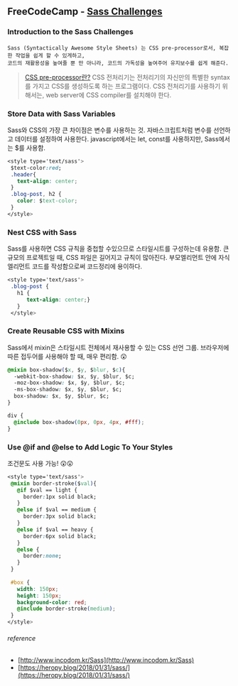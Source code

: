 ## FreeCodeCamp - [Sass Challenges](https://learn.freecodecamp.org/front-end-libraries/sass)


### Introduction to the Sass Challenges

```
Sass (Syntactically Awesome Style Sheets) 는 CSS pre-processor로서, 복잡한 작업을 쉽게 할 수 있게하고,
코드의 재활용성을 높여줄 뿐 만 아니라, 코드의 가독성을 높여주어 유지보수를 쉽게 해준다.
```

> [CSS pre-processor란?](https://developer.mozilla.org/ko/docs/Glossary/CSS_preprocessor)
CSS 전처리기는 전처리기의 자신만의 특별한 syntax를 가지고 CSS를 생성하도록 하는 프로그램이다. CSS 전처리기를 사용하기 위해서는, web server에 CSS compiler를 설치해야 한다.


### Store Data with Sass Variables

Sass와 CSS의 가장 큰 차이점은 변수를 사용하는 것. 자바스크립트처럼 변수를 선언하고 데이터를 설정하여 사용한다. javascript에서는 let, const를 사용하지만, Sass에서는 $를 사용함.

```css
<style type='text/sass'>
 $text-color:red;
 .header{
   text-align: center;
 }
 .blog-post, h2 {
   color: $text-color;
 }
</style>
```


### Nest CSS with Sass

Sass를 사용하면 CSS 규칙을 중첩할 수있으므로 스타일시트를 구성하는데 유용함.
큰 규모의 프로젝트일 때, CSS 파일은 길어지고 규칙이 많아진다. 부모엘리먼트 안에 자식엘리먼트 코드를 작성함으로써 코드정리에 용이하다. 

```css
<style type='text/sass'>
 .blog-post {
   h1 {
 	  text-align: center;}
   }
 </style>
```


### Create Reusable CSS with Mixins

Sass에서 mixin은 스타일시트 전체에서 재사용할 수 있는 CSS 선언 그룹. 브라우저에 따른 접두어를 사용해야 할 때, 매우 편리함. :astonished:

```css
@mixin box-shadow($x, $y, $blur, $c){
  -webkit-box-shadow: $x, $y, $blur, $c;
  -moz-box-shadow: $x, $y, $blur, $c;
  -ms-box-shadow: $x, $y, $blur, $c;
  box-shadow: $x, $y, $blur, $c;
}

div {
  @include box-shadow(0px, 0px, 4px, #fff);
}
```


### Use @if and @else to Add Logic To Your Styles

조건문도 사용 가능! :astonished::astonished:

```css
<style type='text/sass'>
 @mixin border-stroke($val){
   @if $val == light {
     border:1px solid black;
   }
   @else if $val == medium {
     border:3px solid black;
   }
   @else if $val == heavy {
     border:6px solid black;
   }
   @else {
     border:none;
   }
 }
 
 #box {
   width: 150px;
   height: 150px;
   background-color: red;
   @include border-stroke(medium);
 } 
</style>
```


###### reference
* [http://www.incodom.kr/Sass](http://www.incodom.kr/Sass)
* [https://heropy.blog/2018/01/31/sass/](https://heropy.blog/2018/01/31/sass/)